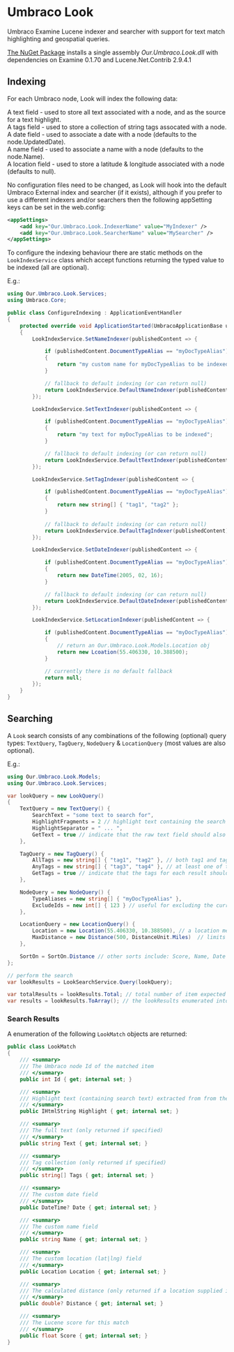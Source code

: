 # Umbraco Look
Umbraco Examine Lucene indexer and searcher with support for text match highlighting and geospatial queries.

[The NuGet Package](https://www.nuget.org/packages/Our.Umbraco.Look) installs a single assembly _Our.Umbraco.Look.dll_ with dependencies on Examine 0.1.70 and Lucene.Net.Contrib 2.9.4.1

## Indexing

For each Umbraco node, Look will index the following data:

A text field - used to store all text associated with a node, and as the source for a text highlight.  
A tags field - used to store a collection of string tags assocated with a node.  
A date field - used to associate a date with a node (defaults to the node.UpdatedDate).  
A name field - used to associate a name with a node (defaults to the node.Name).  
A location field - used to store a latitude & longitude associated with a node (defaults to null).  
  
No configuration files need to be changed, as Look will hook into the default Umbraco External index and searcher (if it exists), although if you prefer to use a different indexers and/or searchers then the following appSetting keys can be set in the web.config:

```xml
<appSettings>
	<add key="Our.Umbraco.Look.IndexerName" value="MyIndexer" />
	<add key="Our.Umbraco.Look.SearcherName" value="MySearcher" />
</appSettings>
```

To configure the indexing behaviour there are static methods on the `LookIndexService` class which accept functions returning the typed value to be indexed (all are optional).

E.g.:

```csharp
using Our.Umbraco.Look.Services;
using Umbraco.Core;

public class ConfigureIndexing : ApplicationEventHandler
{
	protected override void ApplicationStarted(UmbracoApplicationBase umbracoApplication, ApplicationContext applicationContext)
	{
		LookIndexService.SetNameIndexer(publishedContent => {

			if (publishedContent.DocumentTypeAlias == "myDocTypeAlias")
			{	
				return "my custom name for myDocTypeAlias to be indexed";
			}

			// fallback to default indexing (or can return null)
			return LookIndexService.DefaultNameIndexer(publishedContent);
		});

		LookIndexService.SetTextIndexer(publishedContent => {

			if (publishedContent.DocumentTypeAlias == "myDocTypeAlias")
			{
				return "my text for myDocTypeAlias to be indexed";
			}

			// fallback to default indexing (or can return null)
			return LookIndexService.DefaultTextIndexer(publishedContent);
		});

		LookIndexService.SetTagIndexer(publishedContent => {

			if (publishedContent.DocumentTypeAlias == "myDocTypeAlias")
			{
				return new string[] { "tag1", "tag2" };
			}
	
			// fallback to default indexing (or can return null)
			return LookIndexService.DefaultTagIndexer(publishedContent);
		});

		LookIndexService.SetDateIndexer(publishedContent => {

			if (publishedContent.DocumentTypeAlias == "myDocTypeAlias")
			{
				return new DateTime(2005, 02, 16);
			}

			// fallback to default indexing (or can return null)
			return LookIndexService.DefaultDateIndexer(publishedContent);
		});

		LookIndexService.SetLocationIndexer(publishedContent => {

			if (publishedContent.DocumentTypeAlias == "myDocTypeAlias")
			{
				// return an Our.Umbraco.Look.Models.Location obj
				return new Lcoation(55.406330, 10.388500);		
			}

			// currently there is no default fallback
			return null;
		});
	}
}
```

## Searching

A `Look` search consists of any combinations of the following (optional) query types: `TextQuery`, `TagQuery`, `NodeQuery` & `LocationQuery` (most values are also optional).

E.g.:

```csharp
using Our.Umbraco.Look.Models;  
using Our.Umbraco.Look.Services;  

var lookQuery = new LookQuery()
{
	TextQuery = new TextQuery() {
		SearchText = "some text to search for",
		HighlightFragments = 2 // highlight text containing the search term twice should be returned
		HighlightSeparator = " ... ",
		GetText = true // indicate that the raw text field should also be returned
	},

	TagQuery = new TagQuery() {
		AllTags = new string[] { "tag1", "tag2" }, // both tag1 and tag2 are required
		AnyTags = new string[] { "tag3", "tag4" }, // at least one of these tags is required
		GetTags = true // indicate that the tags for each result should also be returned
	},

	NodeQuery = new NodeQuery() {
		TypeAliases = new string[] { "myDocTypeAlias" },
		ExcludeIds = new int[] { 123 } // useful for excluding the current page
	},

	LocationQuery = new LocationQuery() {
		Location = new Location(55.406330, 10.388500), // a location means distance results can be set
		MaxDistance = new Distance(500, DistanceUnit.Miles)  // limits the results to within this distance
	},

	SortOn = SortOn.Distance // other sorts include: Score, Name, Date
};

// perform the search
var lookResults = LookSearchService.Query(lookQuery);

var totalResults = lookResults.Total; // total number of item expected in the lookResults enumerable
var results = lookResults.ToArray(); // the lookResults enumerated into an array
```

### Search Results

A enumeration of the following `LookMatch` objects are returned:

```csharp
public class LookMatch
{
	/// <summary>
	/// The Umbraco node Id of the matched item
	/// </summary>
	public int Id { get; internal set; }

	/// <summary>
	/// Highlight text (containing search text) extracted from from the full text
	/// </summary>
	public IHtmlString Highlight { get; internal set; }

	/// <summary>
	/// The full text (only returned if specified)
	/// </summary>
	public string Text { get; internal set; }

	/// <summary>
	/// Tag collection (only returned if specified)
	/// </summary>
	public string[] Tags { get; internal set; }

	/// <summary>
	/// The custom date field
	/// </summary>
	public DateTime? Date { get; internal set; }

	/// <summary>
	/// The custom name field
	/// </summary>
	public string Name { get; internal set; }

	/// <summary>
	/// The custom location (lat|lng) field
	/// </summary>
	public Location Location { get; internal set; }

	/// <summary>
	/// The calculated distance (only returned if a location supplied in query)
	/// </summary>
	public double? Distance { get; internal set; }

	/// <summary>
	/// The Lucene score for this match
	/// </summary>
	public float Score { get; internal set; }
}
```

